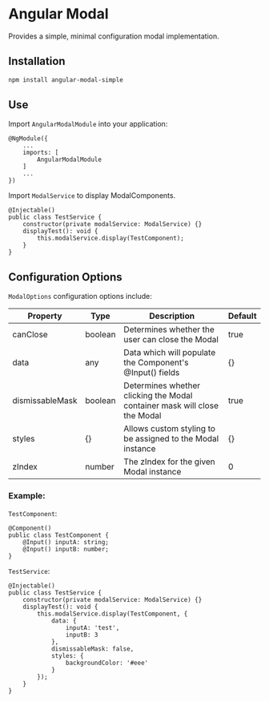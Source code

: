 # Angular Modal

Provides a simple, minimal configuration modal implementation.

## Installation

```bash
npm install angular-modal-simple
```

## Use

Import `AngularModalModule` into your application:

```
@NgModule({
    ...
    imports: [
        AngularModalModule
    ]
    ...
})
```

Import `ModalService` to display ModalComponents.

```
@Injectable()
public class TestService {
    constructor(private modalService: ModalService) {}
    displayTest(): void {
        this.modalService.display(TestComponent);
    }
}
```

## Configuration Options

`ModalOptions` configuration options include:

Property | Type | Description | Default
---------|------|------------ | -------
canClose | boolean | Determines whether the user can close the Modal | true
data | any | Data which will populate the Component's @Input() fields | {}
dismissableMask | boolean | Determines whether clicking the Modal container mask will close the Modal | true
styles | {} | Allows custom styling to be assigned to the Modal instance | {}
zIndex | number | The zIndex for the given Modal instance | 0

### Example:

`TestComponent`:

```
@Component()
public class TestComponent {
    @Input() inputA: string;
    @Input() inputB: number;
}
```

`TestService`:

```
@Injectable()
public class TestService {
    constructor(private modalService: ModalService) {}
    displayTest(): void {
        this.modalService.display(TestComponent, {
            data: {
                inputA: 'test',
                inputB: 3
            },
            dismissableMask: false,
            styles: {
                backgroundColor: '#eee'
            }
        });
    }
}
```
